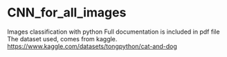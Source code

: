 # CNN_for_all_images
Images classification with python
Full documentation is included in pdf file
The dataset used, comes from kaggle.
https://www.kaggle.com/datasets/tongpython/cat-and-dog
